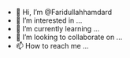 - 👋 Hi, I’m @Faridullahhamdard
- 👀 I’m interested in ...
- 🌱 I’m currently learning ...
- 💞️ I’m looking to collaborate on ...
- 📫 How to reach me ...

<!---
Faridullahhamdard/Faridullahhamdard is a ✨ special ✨ repository because its `README.md` (this file) appears on your GitHub profile.
You can click the Preview link to take a look at your changes.
--->
